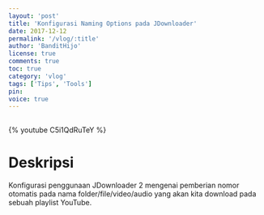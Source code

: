```yaml
---
layout: 'post'
title: 'Konfigurasi Naming Options pada JDownloader'
date: 2017-12-12
permalink: '/vlog/:title'
author: 'BanditHijo'
license: true
comments: true
toc: true
category: 'vlog'
tags: ['Tips', 'Tools']
pin:
voice: true
---
```


<div style="margin-top:30px;"></div>

{% youtube C5i1QdRuTeY %}

# Deskripsi

Konfigurasi penggunaan JDownloader 2 mengenai pemberian nomor otomatis pada nama folder/file/video/audio yang akan kita download pada sebuah playlist YouTube.
